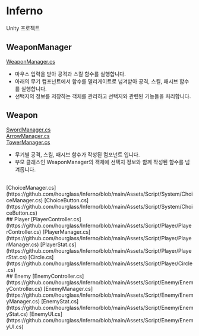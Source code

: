 # Inferno
Unity 프로젝트
</br>
## WeaponManager
[WeaponManager.cs](https://github.com/hourglass/Inferno/blob/main/Assets/Script/Weapon/WeaponManager.cs)  
- 마우스 입력을 받아 공격과 스킬 함수를 실행합니다.  
- 아래의 무기 컴포넌트에서 함수를 델리게이트로 넘겨받아 공격, 스킬, 패시브 함수를 실행합니다.  
- 선택지의 정보를 저장하는 객체를 관리하고 선택지와 관련된 기능들을 처리합니다.
## Weapon
[SwordManager.cs](https://github.com/hourglass/Inferno/blob/main/Assets/Script/Weapon/SwordManager.cs)  
[ArrowManager.cs](https://github.com/hourglass/Inferno/blob/main/Assets/Script/Weapon/ArrowManager.cs)  
[TowerManager.cs](https://github.com/hourglass/Inferno/blob/main/Assets/Script/Weapon/TowerManager.cs)  
- 무기별 공격, 스킬, 패시브 함수가 작성된 컴포넌트 입니다.  
- 부모 클래스인 WeaponManager의 객체에 선택지 정보와 함께 작성된 함수를 넘겨줍니다.  
</br>
[ChoiceManager.cs](https://github.com/hourglass/Inferno/blob/main/Assets/Script/System/ChoiceManager.cs)  
[ChoiceButton.cs](https://github.com/hourglass/Inferno/blob/main/Assets/Script/System/ChoiceButton.cs)  
</br>
## Player
[PlayerController.cs](https://github.com/hourglass/Inferno/blob/main/Assets/Script/Player/PlayerController.cs)  
[PlayerManager.cs](https://github.com/hourglass/Inferno/blob/main/Assets/Script/Player/PlayerManager.cs)  
[PlayerStat.cs](https://github.com/hourglass/Inferno/blob/main/Assets/Script/Player/PlayerStat.cs)  
[Circle.cs](https://github.com/hourglass/Inferno/blob/main/Assets/Script/Player/Circle.cs)  
</br>
## Enemy  
[EnemyController.cs](https://github.com/hourglass/Inferno/blob/main/Assets/Script/Enemy/EnemyController.cs)  
[EnemyManager.cs](https://github.com/hourglass/Inferno/blob/main/Assets/Script/Enemy/EnemyManager.cs)  
[EnemyStat.cs](https://github.com/hourglass/Inferno/blob/main/Assets/Script/Enemy/EnemyStat.cs)  
[EnemyUI.cs](https://github.com/hourglass/Inferno/blob/main/Assets/Script/Enemy/EnemyUI.cs)  
